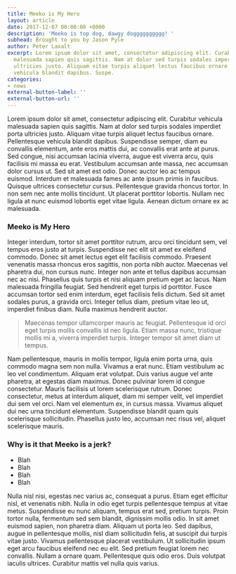 ```yaml
---
title: Meeko is My Hero
layout: article
date: 2017-12-07 00:00:00 +0000
description: 'Meeko is top dog, dawgy dogggggggggg! '
subhead: Brought to you by Jason Pyle
author: Peter Laxalt
excerpt: Lorem ipsum dolor sit amet, consectetur adipiscing elit. Curabitur vehicula
  malesuada sapien quis sagittis. Nam at dolor sed turpis sodales imperdiet porta
  ultricies justo. Aliquam vitae turpis aliquet lectus faucibus ornare. Pellentesque
  vehicula blandit dapibus. Suspe.
categories:
- news
external-button-label: ''
external-button-url: ''
---
```

Lorem ipsum dolor sit amet, consectetur adipiscing elit. Curabitur vehicula malesuada sapien quis sagittis. Nam at dolor sed turpis sodales imperdiet porta ultricies justo. Aliquam vitae turpis aliquet lectus faucibus ornare. Pellentesque vehicula blandit dapibus. Suspendisse semper, diam eu convallis elementum, ante eros mattis dui, ac convallis erat ante at purus. Sed congue, nisi accumsan lacinia viverra, augue est viverra arcu, quis facilisis mi massa eu erat. Vestibulum accumsan ante massa, nec accumsan dolor cursus ut. Sed sit amet est odio. Donec auctor leo ac tempus euismod. Interdum et malesuada fames ac ante ipsum primis in faucibus. Quisque ultrices consectetur cursus. Pellentesque gravida rhoncus tortor. In non sem nec ante mollis tincidunt. Ut placerat porttitor lobortis. Nullam nec ligula at nunc euismod lobortis eget vitae ligula. Aenean dictum ornare ex ac malesuada.

### Meeko is My Hero

Integer interdum, tortor sit amet porttitor rutrum, arcu orci tincidunt sem, vel tempus eros justo at turpis. Suspendisse nec elit sit amet ex eleifend commodo. Donec sit amet lectus eget elit facilisis commodo. Praesent venenatis massa rhoncus eros sagittis, non porta nibh auctor. Maecenas vel pharetra dui, non cursus nunc. Integer non ante et tellus dapibus accumsan nec ac nisi. Phasellus quis turpis et nisi aliquam pretium eget ac lacus. Nam malesuada fringilla feugiat. Sed hendrerit eget turpis id porttitor. Fusce accumsan tortor sed enim interdum, eget facilisis felis dictum. Sed sit amet sodales purus, a gravida orci. Integer tellus diam, pretium vitae leo ut, imperdiet finibus diam. Nulla maximus hendrerit auctor.

> Maecenas tempor ullamcorper mauris ac feugiat. Pellentesque id orci eget turpis mollis convallis id nec ligula. Etiam massa nunc, tristique mollis mi a, viverra imperdiet turpis. Integer tempor sit amet diam ut tempus. 

Nam pellentesque, mauris in mollis tempor, ligula enim porta urna, quis commodo magna sem non nulla. Vivamus a erat nunc. Etiam vestibulum ac leo vel condimentum. Aliquam erat volutpat. Duis varius augue vel ante pharetra, at egestas diam maximus. Donec pulvinar lorem id congue consectetur. Mauris facilisis ut lorem scelerisque rutrum. Donec consectetur, metus at interdum aliquet, diam mi semper velit, vel imperdiet dui sem vel orci. Nam vel elementum ex, in cursus massa. Vivamus aliquet dui nec urna tincidunt elementum. Suspendisse blandit quam quis scelerisque sollicitudin. Phasellus justo leo, accumsan nec risus vel, aliquet scelerisque mauris.

### Why is it that Meeko is a jerk?

* Blah
* Blah
* Blah
* Blah

Nulla nisl nisi, egestas nec varius ac, consequat a purus. Etiam eget efficitur nisl, et venenatis nibh. Nulla in odio eget turpis pellentesque tempus at vitae metus. Suspendisse eu nunc aliquam, tempus erat sed, pretium turpis. Proin tortor nulla, fermentum sed sem blandit, dignissim mollis odio. In sit amet euismod sapien, non pharetra diam. Aliquam ut porta leo. Sed dapibus, augue in pellentesque mollis, nisl diam sollicitudin felis, at suscipit dui turpis vitae justo. Vivamus pellentesque placerat vestibulum. Ut sollicitudin ipsum eget arcu faucibus eleifend nec eu elit. Sed pretium feugiat lorem nec convallis. Nullam a ornare quam. Pellentesque quis odio eros. Duis volutpat iaculis ultrices. Curabitur mattis vel nulla quis varius.